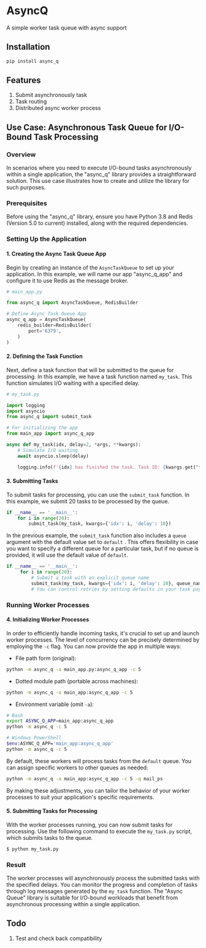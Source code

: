 # AsyncQ
A simple worker task queue with async support
## Installation
```bash
pip install async_q
```

## Features
1. Submit asynchronously task 
2. Task routing
3. Distributed async worker process

## Use Case: Asynchronous Task Queue for I/O-Bound Task Processing

### Overview
In scenarios where you need to execute I/O-bound tasks asynchronously within a single application, the "async_q" library provides a straightforward solution. This use case illustrates how to create and utilize the library for such purposes.

### Prerequisites
Before using the "async_q" library, ensure you have Python 3.8 and Redis (Version 5.0 to current) installed, along with the required dependencies.


### Setting Up the Application

#### 1. Creating the Async Task Queue App
Begin by creating an instance of the `AsyncTaskQueue` to set up your application. In this example, we will name our app "async_q_app" and configure it to use Redis as the message broker.

```python
# main_app.py

from async_q import AsyncTaskQueue, RedisBuilder

# Define Async Task Queue App
async_q_app = AsyncTaskQueue(
    redis_builder=RedisBuilder(
        port='6379',
    )
)
```

#### 2. Defining the Task Function
Next, define a task function that will be submitted to the queue for processing. In this example, we have a task function named `my_task`. This function simulates I/O waiting with a specified delay.

```python
# my_task.py

import logging
import asyncio
from async_q import submit_task

# For initializing the app
from main_app import async_q_app

async def my_task(idx, delay=2, *args, **kwargs):
    # Simulate I/O waiting
    await asyncio.sleep(delay)

    logging.info(f'{idx} has finished the task. Task ID: {kwargs.get("task_id")}')
```

#### 3. Submitting Tasks
To submit tasks for processing, you can use the `submit_task` function. In this example, we submit 20 tasks to be processed by the queue.

```python
if __name__ == '__main__':
    for i in range(20):
        submit_task(my_task, kwargs={'idx': i, 'delay': 10})
```

In the previous example, the `submit_task` function also includes a `queue` argument with the default value set to `default` .  This offers flexibility in case you want to specify a different queue for a particular task, but if no queue is provided, it will use the default value of `default`.

```python
if __name__ == '__main__':
     for i in range(20):
         # Submit a task with an explicit queue name
         submit_task(my_task, kwargs={'idx': i, 'delay': 10}, queue_name='default')
         # You can control retries by setting defaults in your task payload later (max_retries, backoff_* fields)
```

### Running Worker Processes



#### 4. Initializing Worker Processes

In order to efficiently handle incoming tasks, it's crucial to set up and launch worker processes. The level of concurrency can be precisely determined by employing the `-c` flag. You can now provide the app in multiple ways:

- File path form (original):

```bash
python -m async_q -a main_app.py:async_q_app -c 5
```

- Dotted module path (portable across machines):

```bash
python -m async_q -a main_app:async_q_app -c 5
```

- Environment variable (omit `-a`):

```bash
# Bash
export ASYNC_Q_APP=main_app:async_q_app
python -m async_q -c 5

# Windows PowerShell
$env:ASYNC_Q_APP='main_app:async_q_app'
python -m async_q -c 5
```

By default, these workers will process tasks from the `default` queue. You can assign specific workers to other queues as needed:

```bash
python -m async_q -a main_app:async_q_app -c 5 -q mail_ps
```

By making these adjustments, you can tailor the behavior of your worker processes to suit your application's specific requirements.

#### 5. Submitting Tasks for Processing
With the worker processes running, you can now submit tasks for processing. Use the following command to execute the `my_task.py` script, which submits tasks to the queue.

```bash
$ python my_task.py
```

### Result
The worker processes will asynchronously process the submitted tasks with the specified delays. You can monitor the progress and completion of tasks through log messages generated by the `my_task` function. The "Async Queue" library is suitable for I/O-bound workloads that benefit from asynchronous processing within a single application.

## Todo
1. Test and check back compatibility

